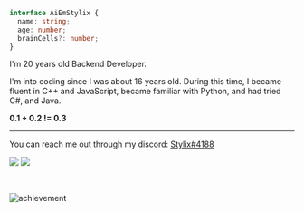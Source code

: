 ```ts
interface AiEmStylix {
  name: string;
  age: number;
  brainCells?: number;
}
```

I'm 20 years old Backend Developer.

I'm into coding since I was about 16 years old. During this time, I became fluent in C++ and JavaScript, became familiar with Python, and had tried C#, and Java.

**0.1 + 0.2 != 0.3**

---

You can reach me out through my discord: <a href="https://discord.com/users/524214566201065473" target="_blank">Stylix#4188</a>

![](https://raw.githubusercontent.com/AiEmStylix/github-stats/master/generated/overview.svg#gh-dark-mode-only)
![](https://raw.githubusercontent.com/AiEmStylix/github-stats/master/generated/languages.svg#gh-dark-mode-only)



<br/>

![achievement](https://user-images.githubusercontent.com/79142358/201485976-659bcdc0-75ed-4609-8dc4-7ca4ffd2ff7a.png)
